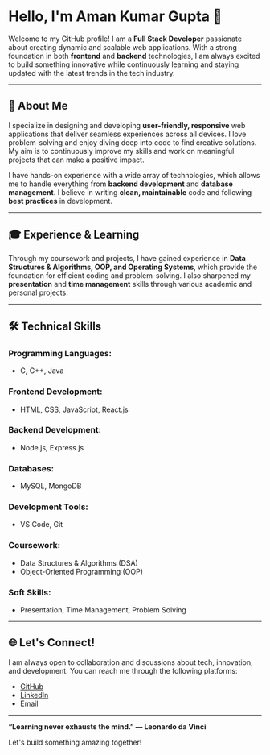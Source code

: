 # Hello, I'm Aman Kumar Gupta 👋

Welcome to my GitHub profile! I am a **Full Stack Developer** passionate about creating dynamic and scalable web applications. With a strong foundation in both **frontend** and **backend** technologies, I am always excited to build something innovative while continuously learning and staying updated with the latest trends in the tech industry.

---

## 🚀 About Me

I specialize in designing and developing **user-friendly, responsive** web applications that deliver seamless experiences across all devices. I love problem-solving and enjoy diving deep into code to find creative solutions. My aim is to continuously improve my skills and work on meaningful projects that can make a positive impact.

I have hands-on experience with a wide array of technologies, which allows me to handle everything from **backend development** and **database management**. I believe in writing **clean, maintainable** code and following **best practices** in development.

---

## 🎓 Experience & Learning

Through my coursework and projects, I have gained experience in **Data Structures & Algorithms, OOP, and Operating Systems**, which provide the foundation for efficient coding and problem-solving. I also sharpened my **presentation** and **time management** skills through various academic and personal projects.

---

## 🛠️ Technical Skills

### **Programming Languages:**
- C, C++, Java

### **Frontend Development:**
- HTML, CSS, JavaScript, React.js

### **Backend Development:**
- Node.js, Express.js

### **Databases:**
- MySQL, MongoDB

### **Development Tools:**
- VS Code, Git

### **Coursework:**
- Data Structures & Algorithms (DSA)
- Object-Oriented Programming (OOP)

### **Soft Skills:**
- Presentation, Time Management, Problem Solving

---

## 🌐 Let's Connect!

I am always open to collaboration and discussions about tech, innovation, and development. You can reach me through the following platforms:

- [GitHub](https://github.com/amankkgupta)
- [LinkedIn](https://www.linkedin.com/in/amankkgupta)
- [Email](mailto:amangupta65734@gmail.com)

---

**“Learning never exhausts the mind.” — Leonardo da Vinci**

Let's build something amazing together!
